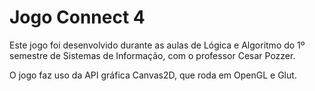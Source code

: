 <h1>Jogo Connect 4</h1>
<p>Este jogo foi desenvolvido durante as aulas de Lógica e Algoritmo do 1º semestre de Sistemas de Informação, com o professor Cesar Pozzer.</p>
<p>O jogo faz uso da API gráfica Canvas2D, que roda em OpenGL e Glut.</p>
<img href="connect-4-tela-inicial.png"/>
